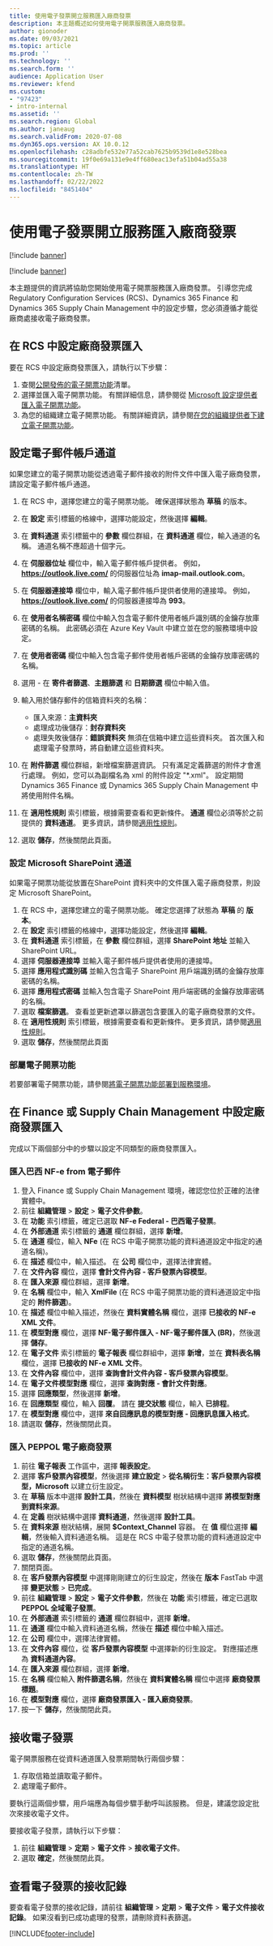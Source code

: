 ```yaml
---
title: 使用電子發票開立服務匯入廠商發票
description: 本主題概述如何使用電子開票服務匯入廠商發票。
author: gionoder
ms.date: 09/03/2021
ms.topic: article
ms.prod: ''
ms.technology: ''
ms.search.form: ''
audience: Application User
ms.reviewer: kfend
ms.custom:
- "97423"
- intro-internal
ms.assetid: ''
ms.search.region: Global
ms.author: janeaug
ms.search.validFrom: 2020-07-08
ms.dyn365.ops.version: AX 10.0.12
ms.openlocfilehash: c28adbfe532e77a52cab7625b9539d1e8e528bea
ms.sourcegitcommit: 19f0e69a131e9e4ff680eac13efa51b04ad55a38
ms.translationtype: HT
ms.contentlocale: zh-TW
ms.lasthandoff: 02/22/2022
ms.locfileid: "8451404"
---
```

# <a name="use-the-electronic-invoicing-service-to-import-vendor-invoices"></a>使用電子發票開立服務匯入廠商發票

[!include [banner](../includes/banner.md)]

[!include [banner](../includes/preview-banner.md)]

本主題提供的資訊將協助您開始使用電子開票服務匯入廠商發票。 引導您完成 Regulatory Configuration Services (RCS)、Dynamics 365 Finance 和 Dynamics 365 Supply Chain Management 中的設定步驟，您必須遵循才能從廠商處接收電子廠商發票。

## <a name="set-up-vendor-invoice-import-in-rcs"></a>在 RCS 中設定廠商發票匯入
要在 RCS 中設定廠商發票匯入，請執行以下步驟：

1. 查閱[公開發佈的電子開票功能](e-invoicing-configuration-rcs.md#generally-available-features)清單。
2. 選擇並匯入電子開票功能。 有關詳細信息，請參閱從 [Microsoft 設定提供者匯入電子開票功能](e-invoicing-get-started.md#import-an-electronic-invoicing-feature-from-the-microsoft-configuration-provider)。
3. 為您的組織建立電子開票功能。 有關詳細資訊，請參閱[在您的組織提供者下建立電子開票功能](e-invoicing-get-started.md#create-an-electronic-invoicing-feature-under-your-organization-provider)。

## <a name="configure-an-email-account-channel"></a>設定電子郵件帳戶通道

如果您建立的電子開票功能從透過電子郵件接收的附件文件中匯入電子廠商發票，請設定電子郵件帳戶通道。

1. 在 RCS 中，選擇您建立的電子開票功能。 確保選擇狀態為 **草稿** 的版本。
2. 在 **設定** 索引標籤的格線中，選擇功能設定，然後選擇 **編輯**。
3. 在 **資料通道** 索引標籤中的 **參數** 欄位群組，在 **資料通道** 欄位，輸入通道的名稱。 通道名稱不應超過十個字元。
4. 在 **伺服器位址** 欄位中，輸入電子郵件帳戶提供者。 例如，**https://outlook.live.com/** 的伺服器位址為 **imap-mail.outlook.com**。
5. 在 **伺服器連接埠** 欄位中，輸入電子郵件帳戶提供者使用的連接埠。 例如，**https://outlook.live.com/** 的伺服器連接埠為 **993**。
6. 在 **使用者名稱密碼** 欄位中輸入包含電子郵件使用者帳戶識別碼的金鑰存放庫密碼的名稱。 此密碼必須在 Azure Key Vault 中建立並在您的服務環境中設定。 
7. 在 **使用者密碼** 欄位中輸入包含電子郵件使用者帳戶密碼的金鑰存放庫密碼的名稱。
8. 選用 - 在 **寄件者篩選**、**主題篩選** 和 **日期篩選** 欄位中輸入值。
9. 輸入用於儲存郵件的信箱資料夾的名稱：

    - 匯入來源：**主資料夾**
    - 處理成功後儲存：**封存資料夾**
    - 處理失敗後儲存：**錯誤資料夾** 無須在信箱中建立這些資料夾。 首次匯入和處理電子發票時，將自動建立這些資料夾。 
   
10. 在 **附件篩選** 欄位群組，新增檔案篩選資訊。 只有滿足定義篩選的附件才會進行處理。 例如，您可以為副檔名為 xml 的附件設定 "\*.xml"。 設定期間 Dynamics 365 Finance 或 Dynamics 365 Supply Chain Management 中將使用附件名稱。 
11. 在 **適用性規則** 索引標籤，根據需要查看和更新條件。 **通道** 欄位必須等於之前提供的 **資料通道**。 更多資訊，請參閱[適用性規則](e-invoicing-configuration-rcs.md#applicability-rules)。
12. 選取 **儲存**，然後關閉此頁面。

### <a name="configure-a-microsoft-sharepoint-channel"></a>設定 Microsoft SharePoint 通道

如果電子開票功能從放置在SharePoint 資料夾中的文件匯入電子廠商發票，則設定 Microsoft SharePoint。

1. 在 RCS 中，選擇您建立的電子開票功能。 確定您選擇了狀態為 **草稿** 的 **版本**。
2. 在 **設定** 索引標籤的格線中，選擇功能設定，然後選擇 **編輯**。
3. 在 **資料通道** 索引標籤，在 **參數** 欄位群組，選擇 **SharePoint 地址** 並輸入 SharePoint URL。
4. 選擇 **伺服器連接埠** 並輸入電子郵件帳戶提供者使用的連接埠。
5. 選擇 **應用程式識別碼** 並輸入包含電子 SharePoint 用戶端識別碼的金鑰存放庫密碼的名稱。
6. 選擇 **應用程式密碼** 並輸入包含電子 SharePoint 用戶端密碼的金鑰存放庫密碼的名稱。
7. 選取 **檔案篩選**。 查看並更新遮罩以篩選包含要匯入的電子廠商發票的文件。
8. 在 **適用性規則** 索引標籤，根據需要查看和更新條件。 更多資訊，請參閱[適用性規則](e-invoicing-configuration-rcs.md#applicability-rules)。
9. 選取 **儲存**，然後關閉此頁面

### <a name="deploy-an-electronic-invoicing-feature"></a>部屬電子開票功能

若要部署電子開票功能，請參閱[將電子開票功能部署到服務環境](e-invoicing-get-started.md#deploy-the-electronic-invoicing-feature-to-service-environment)。

## <a name="set-up-vendor-invoice-import-in-finance-or-supply-chain-management"></a>在 Finance 或 Supply Chain Management 中設定廠商發票匯入
完成以下兩個部分中的步驟以設定不同類型的廠商發票匯入。

### <a name="import-brazilian-nf-e-from-email"></a>匯入巴西 NF-e from 電子郵件

1. 登入 Finance 或 Supply Chain Management 環境，確認您位於正確的法律實體中。
2. 前往 **組織管理** > **設定** > **電子文件參數**。
3. 在 **功能** 索引標籤，確定已選取 **NF-e Federal - 巴西電子發票**。
4. 在 **外部通道** 索引標籤的 **通道** 欄位群組，選擇 **新增**。
5. 在 **通道** 欄位，輸入 **NFe** (在 RCS 中電子開票功能的資料通道設定中指定的通道名稱)。
6. 在 **描述** 欄位中，輸入描述。 在 **公司** 欄位中，選擇法律實體。
7. 在 **文件內容** 欄位，選擇 **會計文件內容 - 客戶發票內容模型**。
8. 在 **匯入來源** 欄位群組，選擇 **新增**。
9. 在 **名稱** 欄位中，輸入 **XmlFile** (在 RCS 中電子開票功能的資料通道設定中指定的 **附件篩選**)。
10. 在 **描述** 欄位中輸入描述，然後在 **資料實體名稱** 欄位，選擇 **已接收的 NF-e XML 文件**。
11. 在 **模型對應** 欄位，選擇 **NF-電子郵件匯入 - NF-電子郵件匯入 (BR)**，然後選擇 **儲存**。
12. 在 **電子文件** 索引標籤的 **電子報表** 欄位群組中，選擇 **新增**，並在 **資料表名稱** 欄位，選擇 **已接收的 NF-e XML 文件**。
13. 在 **文件內容** 欄位中，選擇 **查詢會計文件內容 - 客戶發票內容模型**。
14. 在 **電子文件模型對應** 欄位，選擇 **查詢對應 - 會計文件對應**。
15. 選擇 **回應類型**，然後選擇 **新增**。
16. 在 **回應類型** 欄位，輸入 **回覆**。 請在 **提交狀態** 欄位，輸入 **已排程**。
17. 在 **模型對應** 欄位中，選擇 **來自回應訊息的模型對應 - 回應訊息匯入格式**。
18. 請選取 **儲存**，然後關閉此頁。

### <a name="import-peppol-electronic-vendor-invoices"></a>匯入 PEPPOL 電子廠商發票

1. 前往 **電子報表** 工作區中，選擇 **報表設定**。
2. 選擇 **客戶發票內容模型**，然後選擇 **建立設定** > **從名稱衍生：客戶發票內容模型，Microsoft** 以建立衍生設定。
3. 在 **草稿** 版本中選擇 **設計工具**，然後在 **資料模型** 樹狀結構中選擇 **將模型對應到資料來源**。
4. 在 **定義** 樹狀結構中選擇 **資料通道**，然後選擇 **設計工具**。
5. 在 **資料來源** 樹狀結構，展開 **$Context\_Channel** 容器。 在 **值** 欄位選擇 **編輯**，然後輸入資料通道名稱。 這是在 RCS 中電子發票功能的資料通道設定中指定的通道名稱。 
7. 選取 **儲存**，然後關閉此頁面。
8. 關閉頁面。
9. 在 **客戶發票內容模型** 中選擇剛剛建立的衍生設定，然後在 **版本** FastTab 中選擇 **變更狀態** > **已完成**。
10. 前往 **組織管理** > **設定** > **電子文件參數**，然後在 **功能** 索引標籤，確定已選取 **PEPPOL 全域電子發票**。 
11. 在 **外部通道** 索引標籤的 **通道** 欄位群組中，選擇 **新增**。
12. 在 **通道** 欄位中輸入資料通道名稱，然後在 **描述** 欄位中輸入描述。
13. 在 **公司** 欄位中，選擇法律實體。 
14. 在 **文件內容** 欄位，從 **客戶發票內容模型** 中選擇新的衍生設定。 對應描述應為 **資料通道內容**。
15. 在 **匯入來源** 欄位群組，選擇 **新增**。
16. 在 **名稱** 欄位輸入 **附件篩選名稱**，然後在 **資料實體名稱** 欄位中選擇 **廠商發票標題**。
17. 在 **模型對應** 欄位，選擇 **廠商發票匯入 - 匯入廠商發票**。
18. 按一下 **儲存**，然後關閉此頁。


## <a name="receive-electronic-invoices"></a>接收電子發票

電子開票服務在從資料通道匯入發票期間執行兩個步驟：

1. 存取信箱並讀取電子郵件。
2. 處理電子郵件。 
    
要執行這兩個步驟，用戶端應為每個步驟手動呼叫該服務。 但是，建議您設定批次來接收電子文件。

要接收電子發票，請執行以下步驟：

1. 前往 **組織管理** > **定期** > **電子文件** > **接收電子文件**。
2. 選取 **確定**，然後關閉此頁。


## <a name="view-receive-logs-for-electronic-invoices"></a>查看電子發票的接收記錄

要查看電子發票的接收記錄，請前往 **組織管理** > **定期** > **電子文件** > **電子文件接收記錄**。
如果沒看到已成功處理的發票，請刪除資料表篩選。


[!INCLUDE[footer-include](../../includes/footer-banner.md)]
